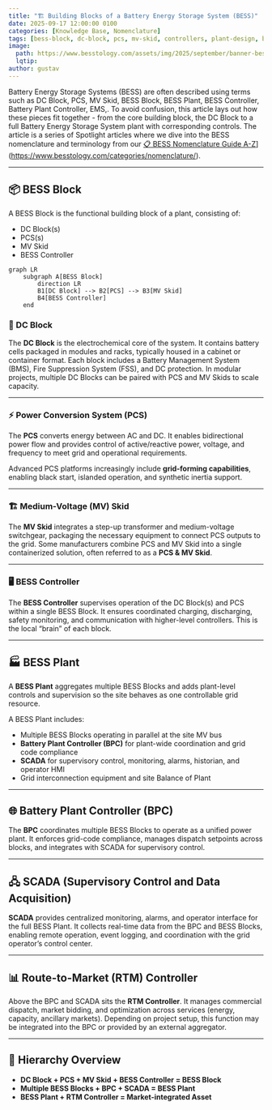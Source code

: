 ```yaml
---
title: "🏗️ Building Blocks of a Battery Energy Storage System (BESS)"
date: 2025-09-17 12:00:00 0100
categories: [Knowledge Base, Nomenclature]
tags: [bess-block, dc-block, pcs, mv-skid, controllers, plant-design, bess-plant scada]
image:
  path: https://www.besstology.com/assets/img/2025/september/banner-bess-building-blocks.png
  lqtip:
author: gustav
---
```


Battery Energy Storage Systems (BESS) are often described using terms such as DC Block, PCS, MV Skid, BESS Block, BESS Plant, BESS Controller, Battery Plant Controller, EMS,. To avoid confusion, this article lays out how these pieces fit together - from the core building block, the DC Block to a full Battery Energy Storage System plant with corresponding controls. The article is a series of Spotlight articles where we dive into the BESS nomenclature and terminology from our [📋 BESS Nomenclature Guide A-Z](https://www.besstology.com/categories/nomenclature/)](https://www.besstology.com/categories/nomenclature/).

---

## 📦 BESS Block  
A BESS Block is the functional building block of a plant, consisting of:  
- DC Block(s)  
- PCS(s)  
- MV Skid  
- BESS Controller  

```mermaid
graph LR
    subgraph A[BESS Block]
        direction LR
        B1[DC Block] --> B2[PCS] --> B3[MV Skid]
        B4[BESS Controller]
    end
```

### 🔋 DC Block  
The **DC Block** is the electrochemical core of the system. It contains battery cells packaged in modules and racks, typically housed in a cabinet or container format. Each block includes a Battery Management System (BMS), Fire Suppression System (FSS), and DC protection. In modular projects, multiple DC Blocks can be paired with PCS and MV Skids to scale capacity.

---

### ⚡ Power Conversion System (PCS)  
The **PCS** converts energy between AC and DC. It enables bidirectional power flow and provides control of active/reactive power, voltage, and frequency to meet grid and operational requirements.  

Advanced PCS platforms increasingly include **grid-forming capabilities**, enabling black start, islanded operation, and synthetic inertia support.

---

### 🏗️ Medium-Voltage (MV) Skid  
The **MV Skid** integrates a step-up transformer and medium-voltage switchgear, packaging the necessary equipment to connect PCS outputs to the grid. Some manufacturers combine PCS and MV Skid into a single containerized solution, often referred to as a **PCS & MV Skid**.

---

### 🖥️ BESS Controller  
The **BESS Controller** supervises operation of the DC Block(s) and PCS within a single BESS Block. It ensures coordinated charging, discharging, safety monitoring, and communication with higher-level controllers. This is the local “brain” of each block.

---

## 🏭 BESS Plant  
A **BESS Plant** aggregates multiple BESS Blocks and adds plant-level controls and supervision so the site behaves as one controllable grid resource.  

A BESS Plant includes:  
- Multiple BESS Blocks operating in parallel at the site MV bus  
- **Battery Plant Controller (BPC)** for plant-wide coordination and grid code compliance  
- **SCADA** for supervisory control, monitoring, alarms, historian, and operator HMI  
- Grid interconnection equipment and site Balance of Plant  

---

## 🌐 Battery Plant Controller (BPC)  
The **BPC** coordinates multiple BESS Blocks to operate as a unified power plant. It enforces grid-code compliance, manages dispatch setpoints across blocks, and integrates with SCADA for supervisory control.

---

## 🖧 SCADA (Supervisory Control and Data Acquisition)  
**SCADA** provides centralized monitoring, alarms, and operator interface for the full BESS Plant. It collects real-time data from the BPC and BESS Blocks, enabling remote operation, event logging, and coordination with the grid operator’s control center.

---

## 📊 Route-to-Market (RTM) Controller  
Above the BPC and SCADA sits the **RTM Controller**. It manages commercial dispatch, market bidding, and optimization across services (energy, capacity, ancillary markets). Depending on project setup, this function may be integrated into the BPC or provided by an external aggregator.

---

## 🔎 Hierarchy Overview  

- **DC Block + PCS + MV Skid + BESS Controller = BESS Block**  
- **Multiple BESS Blocks + BPC + SCADA = BESS Plant**  
- **BESS Plant + RTM Controller = Market-integrated Asset**
